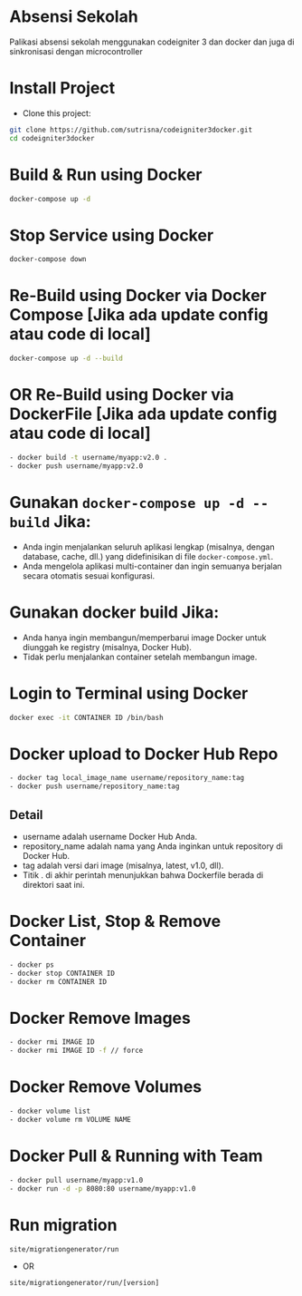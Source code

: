 # Absensi Sekolah
Palikasi absensi sekolah menggunakan codeigniter 3 dan docker dan juga di sinkronisasi dengan microcontroller
# Install Project
- Clone this project:
```bash
git clone https://github.com/sutrisna/codeigniter3docker.git
cd codeigniter3docker
```
# Build & Run using Docker
```bash
docker-compose up -d
```
# Stop Service using Docker
```bash
docker-compose down
```
# Re-Build using Docker via Docker Compose [Jika ada update config atau code di local]
```bash
docker-compose up -d --build
```
# OR Re-Build using Docker via DockerFile [Jika ada update config atau code di local]
```bash
- docker build -t username/myapp:v2.0 .
- docker push username/myapp:v2.0
```
# Gunakan `docker-compose up -d --build` Jika:
- Anda ingin menjalankan seluruh aplikasi lengkap (misalnya, dengan database, cache, dll.) yang didefinisikan di file `docker-compose.yml`.
- Anda mengelola aplikasi multi-container dan ingin semuanya berjalan secara otomatis sesuai konfigurasi.
# Gunakan docker build Jika:
- Anda hanya ingin membangun/memperbarui image Docker untuk diunggah ke registry (misalnya, Docker Hub).
- Tidak perlu menjalankan container setelah membangun image.
# Login to Terminal using Docker
```bash
docker exec -it CONTAINER ID /bin/bash
```
# Docker upload to Docker Hub Repo
```bash
- docker tag local_image_name username/repository_name:tag
- docker push username/repository_name:tag
```
## Detail
- username adalah username Docker Hub Anda.
- repository_name adalah nama yang Anda inginkan untuk repository di Docker Hub.
- tag adalah versi dari image (misalnya, latest, v1.0, dll).
- Titik . di akhir perintah menunjukkan bahwa Dockerfile berada di direktori saat ini.

# Docker List, Stop & Remove Container
```bash
- docker ps
- docker stop CONTAINER ID
- docker rm CONTAINER ID
```
# Docker Remove Images
```bash
- docker rmi IMAGE ID
- docker rmi IMAGE ID -f // force
```
# Docker Remove Volumes
```bash
- docker volume list
- docker volume rm VOLUME NAME
```
# Docker Pull & Running with Team
```bash
- docker pull username/myapp:v1.0
- docker run -d -p 8080:80 username/myapp:v1.0
```
# Run migration
```bash
site/migrationgenerator/run
```
- OR
```bash
site/migrationgenerator/run/[version]
```

